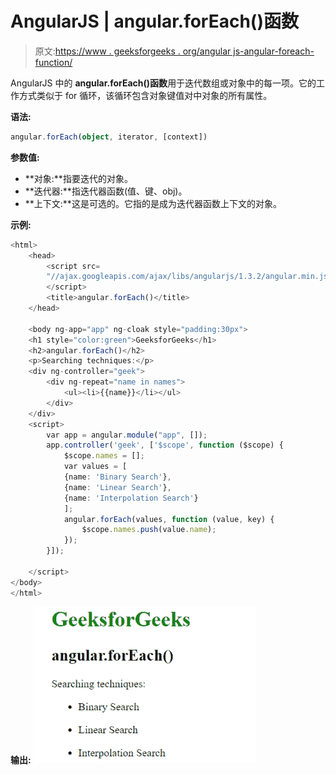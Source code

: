 # AngularJS | angular.forEach()函数

> 原文:[https://www . geeksforgeeks . org/angular js-angular-foreach-function/](https://www.geeksforgeeks.org/angularjs-angular-foreach-function/)

AngularJS 中的 **angular.forEach()函数**用于迭代数组或对象中的每一项。它的工作方式类似于 for 循环，该循环包含对象键值对中对象的所有属性。

**语法:**

```ts
angular.forEach(object, iterator, [context])
```

**参数值:**

*   **对象:**指要迭代的对象。
*   **迭代器:**指迭代器函数(值、键、obj)。
*   **上下文:**这是可选的。它指的是成为迭代器函数上下文的对象。

**示例:**

```ts
<html>
    <head>
        <script src=
        "//ajax.googleapis.com/ajax/libs/angularjs/1.3.2/angular.min.js">
        </script>
        <title>angular.forEach()</title>
    </head>

    <body ng-app="app" ng-cloak style="padding:30px">
    <h1 style="color:green">GeeksforGeeks</h1>
    <h2>angular.forEach()</h2>
    <p>Searching techniques:</p>
    <div ng-controller="geek">
        <div ng-repeat="name in names">
            <ul><li>{{name}}</li></ul>
        </div>
    </div>
    <script>
        var app = angular.module("app", []);
        app.controller('geek', ['$scope', function ($scope) {
            $scope.names = [];
            var values = [
            {name: 'Binary Search'},
            {name: 'Linear Search'},
            {name: 'Interpolation Search'}
            ];  
            angular.forEach(values, function (value, key) {
                $scope.names.push(value.name);
            });  
        }]);

    </script>
</body>
</html>
```

**输出:**
![foreach](img/c4e306923f71afc0cbaddbcbeaa4f17a.png)